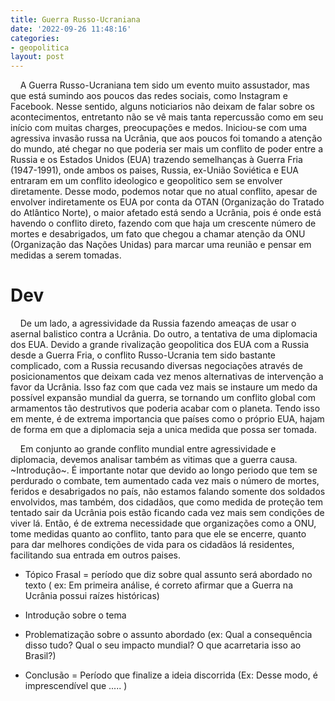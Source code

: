 ```yaml
---
title: Guerra Russo-Ucraniana
date: '2022-09-26 11:48:16'
categories:
- geopolitica
layout: post
---
```


    A Guerra Russo-Ucraniana tem sido um evento muito assustador, mas que está sumindo aos poucos das redes sociais, como Instagram e Facebook. Nesse sentido, alguns noticiarios não deixam de falar sobre os acontecimentos, entretanto não se vê mais tanta repercussão como em seu início com muitas charges, preocupações e medos. Iniciou-se com uma agressiva invasão russa na Ucrânia, que aos poucos foi tomando a atenção do mundo, até chegar no que poderia ser mais um conflito de poder entre a Russia e os Estados Unidos (EUA) trazendo semelhanças à Guerra Fria (1947-1991), onde ambos os paises, Russia, ex-União Soviética e EUA entraram em um conflito ideologico e geopolitico sem se envolver diretamente. Desse modo, podemos notar que no atual conflito, apesar de envolver indiretamente os EUA por conta da OTAN (Organização do Tratado do Atlântico Norte), o maior afetado está sendo a Ucrânia, pois é onde está havendo o conflito direto, fazendo com que haja um crescente número de mortes e desabrigados, um fato que chegou a chamar atenção da ONU (Organização das Nações Unidas) para marcar uma reunião e pensar em medidas a serem tomadas.

# Dev

    De um lado, a agressividade da Russia fazendo ameaças de usar o asernal balistico contra a Ucrânia. Do outro, a tentativa de uma diplomacia dos EUA. Devido a grande rivalização geopolitica dos EUA com a Russia desde a Guerra Fria, o conflito Russo-Ucrania tem sido bastante complicado, com a Russia recusando diversas negociações através de posicionamentos que deixam cada vez menos alternativas de intervenção a favor da Ucrânia. Isso faz com que cada vez mais se instaure um medo da possível expansão mundial da guerra, se tornando um conflito global com armamentos tão destrutivos que poderia acabar com o planeta. Tendo isso em mente, é de extrema importancia que países como o próprio EUA, hajam de forma em que a diplomacia seja a unica medida que possa ser tomada.

    Em conjunto ao grande conflito mundial entre agressividade e diplomacia, devemos analisar também as  vitimas que a guerra causa. ~Introdução~. É importante notar que devido ao longo periodo que tem se perdurado o combate, tem aumentado cada vez mais o número de mortes, feridos e desabrigados no país, não estamos falando somente dos soldados envolvidos, mas também, dos cidadãos, que como medida de proteção tem tentado sair da Ucrânia pois estão ficando cada vez mais sem condições de viver lá. Então, é de extrema necessidade que organizações como a ONU, tome medidas quanto ao conflito, tanto para que ele se encerre, quanto para dar melhores condições de vida para os cidadãos lá residentes, facilitando sua entrada em outros paises.

- Tópico Frasal = período que diz sobre qual assunto será abordado no texto ( ex: Em primeira análise, é correto afirmar que a Guerra na Ucrânia possui raízes históricas)

- Introdução sobre o tema

- Problematização sobre o assunto abordado (ex: Qual a consequência disso tudo? Qual o seu impacto mundial? O que acarretaria isso ao Brasil?)

- Conclusão = Período que finalize a ideia discorrida (Ex: Desse modo, é imprescendível que ..... )
